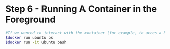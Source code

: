 # Step 6 - Running A Container in the Foreground

```sh
#If we wanted to interact with the container (for example, to acces a bash shell), include the options -it
$docker run ubuntu ps
$docker run -it ubuntu bash
```
